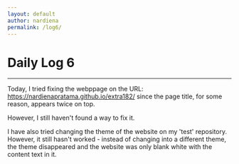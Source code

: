```yaml
---
layout: default
author: nardiena
permalink: /log6/
---
```

# Daily Log 6
-----

Today, I tried fixing the webppage on the URL: https://nardienapratama.github.io/extra182/ since the page title, for some reason, appears twice on top.

However, I still haven't found a way to fix it.

I have also tried changing the theme of the website on my 'test' repository. However, it still hasn't worked - instead of changing into a different theme, the theme disappeared and the website was only blank white with the content text in it.
